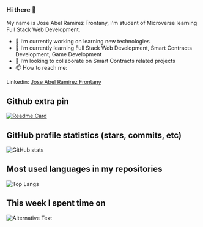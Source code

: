 ### Hi there 👋

My name is Jose Abel Ramirez Frontany, I'm student of Microverse learning Full Stack Web Development.

- 🔭 I’m currently working on learning new technologies
- 🌱 I’m currently learning Full Stack Web Development, Smart Contracts Development, Game Development
- 👯 I’m looking to collaborate on Smart Contracts related projects
- 📫 How to reach me:

Linkedin: [Jose Abel Ramirez Frontany](https://www.linkedin.com/in/jose-abel-ramirez-frontany-7674a842/)

## Github extra pin

[![Readme Card](https://github-readme-stats.vercel.app/api/pin/?username=jose-Abel&repo=RandomSVG-NFT)](https://github.com/jose-Abel/RandomSVG-NFT.git)

## GitHub profile statistics (stars, commits, etc)

![GitHub stats](https://github-readme-stats.vercel.app/api?username=jose-Abel&show_icons=true&theme=tokyonight)

## Most used languages in my repositories

![Top Langs](https://github-readme-stats.vercel.app/api/top-langs/?username=jose-Abel&theme=tokyonight)

## This week I spent time on

<!--START_SECTION:waka-->

<img src="https://github.com/jose-Abel/jose-Abel/blob/main/images/stat.svg" alt="Alternative Text"/>

<!--END_SECTION:waka-->
